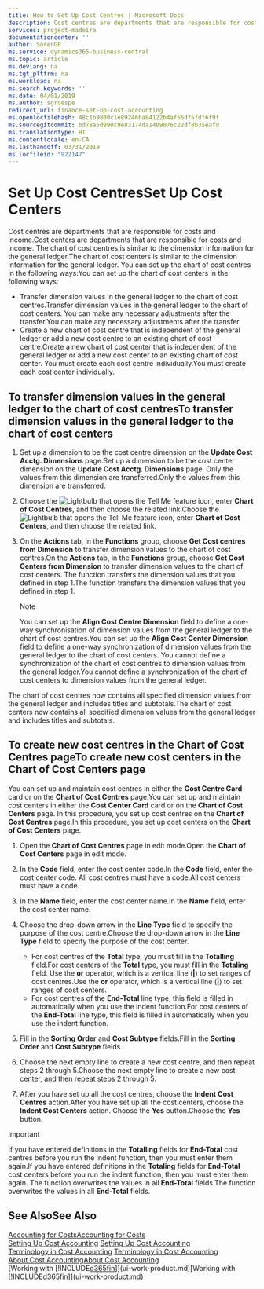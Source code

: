 ```yaml
---
title: How to Set Up Cost Centres | Microsoft Docs
description: Cost centres are departments that are responsible for costs and income. The chart of cost centres is similar to the dimension information for the general ledger.
services: project-madeira
documentationcenter: ''
author: SorenGP
ms.service: dynamics365-business-central
ms.topic: article
ms.devlang: na
ms.tgt_pltfrm: na
ms.workload: na
ms.search.keywords: ''
ms.date: 04/01/2019
ms.author: sgroespe
redirect_url: finance-set-up-cost-accounting
ms.openlocfilehash: 48c1b9800c1e89246ba84122b4af56d75fdf6f9f
ms.sourcegitcommit: bd78a5d990c9e83174da1409076c22df8b35eafd
ms.translationtype: HT
ms.contentlocale: en-CA
ms.lasthandoff: 03/31/2019
ms.locfileid: "922147"
---
```

# <a name="set-up-cost-centers"></a><span data-ttu-id="e39b5-104">Set Up Cost Centres</span><span class="sxs-lookup"><span data-stu-id="e39b5-104">Set Up Cost Centers</span></span>
<span data-ttu-id="e39b5-105">Cost centres are departments that are responsible for costs and income.</span><span class="sxs-lookup"><span data-stu-id="e39b5-105">Cost centers are departments that are responsible for costs and income.</span></span> <span data-ttu-id="e39b5-106">The chart of cost centres is similar to the dimension information for the general ledger.</span><span class="sxs-lookup"><span data-stu-id="e39b5-106">The chart of cost centers is similar to the dimension information for the general ledger.</span></span> <span data-ttu-id="e39b5-107">You can set up the chart of cost centres in the following ways:</span><span class="sxs-lookup"><span data-stu-id="e39b5-107">You can set up the chart of cost centers in the following ways:</span></span>  

-   <span data-ttu-id="e39b5-108">Transfer dimension values in the general ledger to the chart of cost centres.</span><span class="sxs-lookup"><span data-stu-id="e39b5-108">Transfer dimension values in the general ledger to the chart of cost centers.</span></span> <span data-ttu-id="e39b5-109">You can make any necessary adjustments after the transfer.</span><span class="sxs-lookup"><span data-stu-id="e39b5-109">You can make any necessary adjustments after the transfer.</span></span>  
-   <span data-ttu-id="e39b5-110">Create a new chart of cost centre that is independent of the general ledger or add a new cost centre to an existing chart of cost centre.</span><span class="sxs-lookup"><span data-stu-id="e39b5-110">Create a new chart of cost center that is independent of the general ledger or add a new cost center to an existing chart of cost center.</span></span> <span data-ttu-id="e39b5-111">You must create each cost centre individually.</span><span class="sxs-lookup"><span data-stu-id="e39b5-111">You must create each cost center individually.</span></span>  

## <a name="to-transfer-dimension-values-in-the-general-ledger-to-the-chart-of-cost-centers"></a><span data-ttu-id="e39b5-112">To transfer dimension values in the general ledger to the chart of cost centres</span><span class="sxs-lookup"><span data-stu-id="e39b5-112">To transfer dimension values in the general ledger to the chart of cost centers</span></span>  
1.  <span data-ttu-id="e39b5-113">Set up a dimension to be the cost centre dimension on the **Update Cost Acctg. Dimensions** page.</span><span class="sxs-lookup"><span data-stu-id="e39b5-113">Set up a dimension to be the cost center dimension on the **Update Cost Acctg. Dimensions** page.</span></span> <span data-ttu-id="e39b5-114">Only the values from this dimension are transferred.</span><span class="sxs-lookup"><span data-stu-id="e39b5-114">Only the values from this dimension are transferred.</span></span>  
2.  <span data-ttu-id="e39b5-115">Choose the ![Lightbulb that opens the Tell Me feature](media/ui-search/search_small.png "Tell me what you want to do") icon, enter **Chart of Cost Centres**, and then choose the related link.</span><span class="sxs-lookup"><span data-stu-id="e39b5-115">Choose the ![Lightbulb that opens the Tell Me feature](media/ui-search/search_small.png "Tell me what you want to do") icon, enter **Chart of Cost Centers**, and then choose the related link.</span></span>  
3.  <span data-ttu-id="e39b5-116">On the **Actions** tab, in the **Functions** group, choose **Get Cost centres from Dimension** to transfer dimension values to the chart of cost centres.</span><span class="sxs-lookup"><span data-stu-id="e39b5-116">On the **Actions** tab, in the **Functions** group, choose **Get Cost Centers from Dimension** to transfer dimension values to the chart of cost centers.</span></span> <span data-ttu-id="e39b5-117">The function transfers the dimension values that you defined in step 1.</span><span class="sxs-lookup"><span data-stu-id="e39b5-117">The function transfers the dimension values that you defined in step 1.</span></span>  

    > [!NOTE]  
    >  <span data-ttu-id="e39b5-118">You can set up the **Align Cost Centre Dimension**  field to define a one-way synchronisation of dimension values from the general ledger to the chart of cost centres.</span><span class="sxs-lookup"><span data-stu-id="e39b5-118">You can set up the **Align Cost Center Dimension**  field to define a one-way synchronization of dimension values from the general ledger to the chart of cost centers.</span></span> <span data-ttu-id="e39b5-119">You cannot define a synchronization of the chart of cost centres to dimension values from the general ledger.</span><span class="sxs-lookup"><span data-stu-id="e39b5-119">You cannot define a synchronization of the chart of cost centers to dimension values from the general ledger.</span></span>  

<span data-ttu-id="e39b5-120">The chart of cost centres now contains all specified dimension values from the general ledger and includes titles and subtotals.</span><span class="sxs-lookup"><span data-stu-id="e39b5-120">The chart of cost centers now contains all specified dimension values from the general ledger and includes titles and subtotals.</span></span>  

## <a name="to-create-new-cost-centers-in-the-chart-of-cost-centers-page"></a><span data-ttu-id="e39b5-121">To create new cost centres in the Chart of Cost Centres page</span><span class="sxs-lookup"><span data-stu-id="e39b5-121">To create new cost centers in the Chart of Cost Centers page</span></span>  
<span data-ttu-id="e39b5-122">You can set up and maintain cost centres in either the **Cost Centre Card** card or on the **Chart of Cost Centres** page.</span><span class="sxs-lookup"><span data-stu-id="e39b5-122">You can set up and maintain cost centers in either the **Cost Center Card** card or on the **Chart of Cost Centers** page.</span></span> <span data-ttu-id="e39b5-123">In this procedure, you set up cost centres on the **Chart of Cost Centres** page.</span><span class="sxs-lookup"><span data-stu-id="e39b5-123">In this procedure, you set up cost centers on the **Chart of Cost Centers** page.</span></span>  

1. <span data-ttu-id="e39b5-124">Open the **Chart of Cost Centres** page in edit mode.</span><span class="sxs-lookup"><span data-stu-id="e39b5-124">Open the **Chart of Cost Centers** page in edit mode.</span></span>  
2. <span data-ttu-id="e39b5-125">In the **Code** field, enter the cost center code.</span><span class="sxs-lookup"><span data-stu-id="e39b5-125">In the **Code** field, enter the cost center code.</span></span> <span data-ttu-id="e39b5-126">All cost centres must have a code.</span><span class="sxs-lookup"><span data-stu-id="e39b5-126">All cost centers must have a code.</span></span>  
3. <span data-ttu-id="e39b5-127">In the **Name** field, enter the cost center name.</span><span class="sxs-lookup"><span data-stu-id="e39b5-127">In the **Name** field, enter the cost center name.</span></span>  
4. <span data-ttu-id="e39b5-128">Choose the drop-down arrow in the **Line Type** field to specify the purpose of the cost centre.</span><span class="sxs-lookup"><span data-stu-id="e39b5-128">Choose the drop-down arrow in the **Line Type** field to specify the purpose of the cost center.</span></span>  

    - <span data-ttu-id="e39b5-129">For cost centres of the **Total** type, you must fill in the **Totalling** field.</span><span class="sxs-lookup"><span data-stu-id="e39b5-129">For cost centers of the **Total** type, you must fill in the **Totaling** field.</span></span> <span data-ttu-id="e39b5-130">Use the **or** operator, which is a vertical line (**&#124;**) to set ranges of cost centres.</span><span class="sxs-lookup"><span data-stu-id="e39b5-130">Use the **or** operator, which is a vertical line (**&#124;**) to set ranges of cost centers.</span></span>  
    - <span data-ttu-id="e39b5-131">For cost centres of the **End-Total** line type, this field is filled in automatically when you use the indent function.</span><span class="sxs-lookup"><span data-stu-id="e39b5-131">For cost centers of the **End-Total** line type, this field is filled in automatically when you use the indent function.</span></span>  
5.  <span data-ttu-id="e39b5-132">Fill in the **Sorting Order** and **Cost Subtype** fields.</span><span class="sxs-lookup"><span data-stu-id="e39b5-132">Fill in the **Sorting Order** and **Cost Subtype** fields.</span></span>  
6.  <span data-ttu-id="e39b5-133">Choose the next empty line to create a new cost centre, and then repeat steps 2 through 5.</span><span class="sxs-lookup"><span data-stu-id="e39b5-133">Choose the next empty line to create a new cost center, and then repeat steps 2 through 5.</span></span>  
7.  <span data-ttu-id="e39b5-134">After you have set up all the cost centres, choose the **Indent Cost Centres** action.</span><span class="sxs-lookup"><span data-stu-id="e39b5-134">After you have set up all the cost centers, choose the **Indent Cost Centers** action.</span></span> <span data-ttu-id="e39b5-135">Choose the **Yes** button.</span><span class="sxs-lookup"><span data-stu-id="e39b5-135">Choose the **Yes** button.</span></span>  

> [!IMPORTANT]  
>  <span data-ttu-id="e39b5-136">If you have entered definitions in the **Totalling** fields for **End-Total** cost centres before you run the indent function, then you must enter them again.</span><span class="sxs-lookup"><span data-stu-id="e39b5-136">If you have entered definitions in the **Totaling** fields for **End-Total** cost centers before you run the indent function, then you must enter them again.</span></span> <span data-ttu-id="e39b5-137">The function overwrites the values in all **End-Total** fields.</span><span class="sxs-lookup"><span data-stu-id="e39b5-137">The function overwrites the values in all **End-Total** fields.</span></span>  

## <a name="see-also"></a><span data-ttu-id="e39b5-138">See Also</span><span class="sxs-lookup"><span data-stu-id="e39b5-138">See Also</span></span>  
[<span data-ttu-id="e39b5-139">Accounting for Costs</span><span class="sxs-lookup"><span data-stu-id="e39b5-139">Accounting for Costs</span></span>](finance-manage-cost-accounting.md)  
<span data-ttu-id="e39b5-140">[Setting Up Cost Accounting](finance-set-up-cost-accounting.md) </span><span class="sxs-lookup"><span data-stu-id="e39b5-140">[Setting Up Cost Accounting](finance-set-up-cost-accounting.md) </span></span>  
<span data-ttu-id="e39b5-141">[Terminology in Cost Accounting](finance-terminology-in-cost-accounting.md) </span><span class="sxs-lookup"><span data-stu-id="e39b5-141">[Terminology in Cost Accounting](finance-terminology-in-cost-accounting.md) </span></span>  
[<span data-ttu-id="e39b5-142">About Cost Accounting</span><span class="sxs-lookup"><span data-stu-id="e39b5-142">About Cost Accounting</span></span>](finance-about-cost-accounting.md)  
<span data-ttu-id="e39b5-143">[Working with [!INCLUDE[d365fin](includes/d365fin_md.md)]](ui-work-product.md)</span><span class="sxs-lookup"><span data-stu-id="e39b5-143">[Working with [!INCLUDE[d365fin](includes/d365fin_md.md)]](ui-work-product.md)</span></span>
